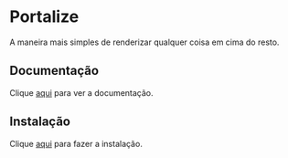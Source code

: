 # Portalize

A maneira mais simples de renderizar qualquer coisa em cima do resto.

## Documentação

Clique [aqui](https://github.com/jeremybarbet/react-native-portalize) para ver a documentação.

## Instalação

Clique [aqui](https://www.npmjs.com/package/react-native-portalize) para fazer a instalação.
